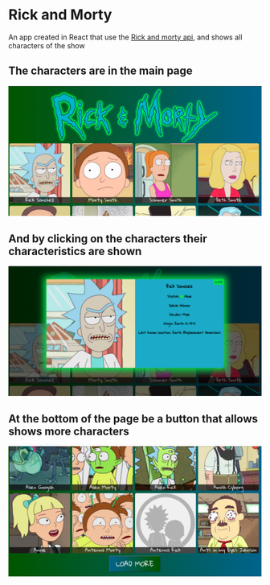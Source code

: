 # Rick and Morty

An app created in React that use the [Rick and morty api](https://rickandmortyapi.com/), and shows all characters of the show

## The characters are in the main page

![](img/main_page.png)

## And by clicking on the characters their characteristics are shown

![](img/characteristics.png)

## At the bottom of the page be a button that allows shows more characters

![](img/load_more.png)
